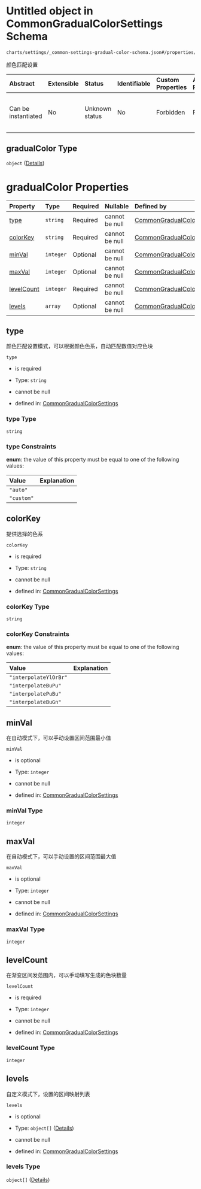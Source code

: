 # Untitled object in CommonGradualColorSettings Schema

```txt
charts/settings/_common-settings-gradual-color-schema.json#/properties/gradualColor
```

颜色匹配设置

| Abstract            | Extensible | Status         | Identifiable | Custom Properties | Additional Properties | Access Restrictions | Defined In                                                                                                                                |
| :------------------ | :--------- | :------------- | :----------- | :---------------- | :-------------------- | :------------------ | :---------------------------------------------------------------------------------------------------------------------------------------- |
| Can be instantiated | No         | Unknown status | No           | Forbidden         | Forbidden             | none                | [\_common-settings-gradual-color-schema.json\*](../out/charts/settings/_common-settings-gradual-color-schema.json "open original schema") |

## gradualColor Type

`object` ([Details](_common-settings-gradual-color-schema-properties-gradualcolor.md))

# gradualColor Properties

| Property                  | Type      | Required | Nullable       | Defined by                                                                                                                                                                                                                       |
| :------------------------ | :-------- | :------- | :------------- | :------------------------------------------------------------------------------------------------------------------------------------------------------------------------------------------------------------------------------- |
| [type](#type)             | `string`  | Required | cannot be null | [CommonGradualColorSettings](_common-settings-gradual-color-schema-properties-gradualcolor-properties-type.md "charts/settings/_common-settings-gradual-color-schema.json#/properties/gradualColor/properties/type")             |
| [colorKey](#colorkey)     | `string`  | Required | cannot be null | [CommonGradualColorSettings](_common-settings-gradual-color-schema-properties-gradualcolor-properties-colorkey.md "charts/settings/_common-settings-gradual-color-schema.json#/properties/gradualColor/properties/colorKey")     |
| [minVal](#minval)         | `integer` | Optional | cannot be null | [CommonGradualColorSettings](_common-settings-gradual-color-schema-properties-gradualcolor-properties-minval.md "charts/settings/_common-settings-gradual-color-schema.json#/properties/gradualColor/properties/minVal")         |
| [maxVal](#maxval)         | `integer` | Optional | cannot be null | [CommonGradualColorSettings](_common-settings-gradual-color-schema-properties-gradualcolor-properties-maxval.md "charts/settings/_common-settings-gradual-color-schema.json#/properties/gradualColor/properties/maxVal")         |
| [levelCount](#levelcount) | `integer` | Required | cannot be null | [CommonGradualColorSettings](_common-settings-gradual-color-schema-properties-gradualcolor-properties-levelcount.md "charts/settings/_common-settings-gradual-color-schema.json#/properties/gradualColor/properties/levelCount") |
| [levels](#levels)         | `array`   | Optional | cannot be null | [CommonGradualColorSettings](_common-settings-gradual-color-schema-properties-gradualcolor-properties-levels.md "charts/settings/_common-settings-gradual-color-schema.json#/properties/gradualColor/properties/levels")         |

## type

颜色匹配设置模式，可以根据颜色色系，自动匹配数值对应色块

`type`

* is required

* Type: `string`

* cannot be null

* defined in: [CommonGradualColorSettings](_common-settings-gradual-color-schema-properties-gradualcolor-properties-type.md "charts/settings/_common-settings-gradual-color-schema.json#/properties/gradualColor/properties/type")

### type Type

`string`

### type Constraints

**enum**: the value of this property must be equal to one of the following values:

| Value      | Explanation |
| :--------- | :---------- |
| `"auto"`   |             |
| `"custom"` |             |

## colorKey

提供选择的色系

`colorKey`

* is required

* Type: `string`

* cannot be null

* defined in: [CommonGradualColorSettings](_common-settings-gradual-color-schema-properties-gradualcolor-properties-colorkey.md "charts/settings/_common-settings-gradual-color-schema.json#/properties/gradualColor/properties/colorKey")

### colorKey Type

`string`

### colorKey Constraints

**enum**: the value of this property must be equal to one of the following values:

| Value                 | Explanation |
| :-------------------- | :---------- |
| `"interpolateYlOrBr"` |             |
| `"interpolateBuPu"`   |             |
| `"interpolatePuBu"`   |             |
| `"interpolateBuGn"`   |             |

## minVal

在自动模式下，可以手动设置区间范围最小值

`minVal`

* is optional

* Type: `integer`

* cannot be null

* defined in: [CommonGradualColorSettings](_common-settings-gradual-color-schema-properties-gradualcolor-properties-minval.md "charts/settings/_common-settings-gradual-color-schema.json#/properties/gradualColor/properties/minVal")

### minVal Type

`integer`

## maxVal

在自动模式下，可以手动设置的区间范围最大值

`maxVal`

* is optional

* Type: `integer`

* cannot be null

* defined in: [CommonGradualColorSettings](_common-settings-gradual-color-schema-properties-gradualcolor-properties-maxval.md "charts/settings/_common-settings-gradual-color-schema.json#/properties/gradualColor/properties/maxVal")

### maxVal Type

`integer`

## levelCount

在渐变区间发范围内，可以手动填写生成的色块数量

`levelCount`

* is required

* Type: `integer`

* cannot be null

* defined in: [CommonGradualColorSettings](_common-settings-gradual-color-schema-properties-gradualcolor-properties-levelcount.md "charts/settings/_common-settings-gradual-color-schema.json#/properties/gradualColor/properties/levelCount")

### levelCount Type

`integer`

## levels

自定义模式下，设置的区间映射列表

`levels`

* is optional

* Type: `object[]` ([Details](_common-settings-gradual-color-schema-properties-gradualcolor-properties-levels-items.md))

* cannot be null

* defined in: [CommonGradualColorSettings](_common-settings-gradual-color-schema-properties-gradualcolor-properties-levels.md "charts/settings/_common-settings-gradual-color-schema.json#/properties/gradualColor/properties/levels")

### levels Type

`object[]` ([Details](_common-settings-gradual-color-schema-properties-gradualcolor-properties-levels-items.md))
